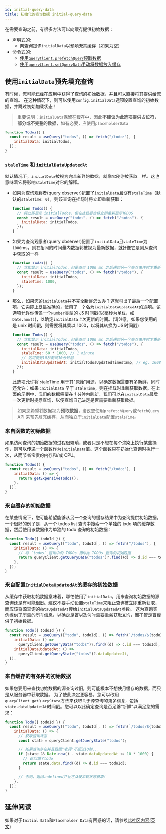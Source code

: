```yaml
---
id: initial-query-data
title: 初始化的查询数据 initial-query-data
---
```


在需要查询之前，有很多方法可以向缓存提供初始数据：

- 声明式的:
  - 向查询提供`initialData`以预填充其缓存（如果为空）
- 命令式的:
  - [使用`queryClient.prefetchQuery`预取数据](./prefetching)
  - [使用`queryClient.setQueryData`手动将数据放入缓存](./prefetching)

## 使用`initialData`预先填充查询

有时候，您可能已经在应用中获得了查询的初始数据，并且可以直接将其提供给您的查询。
在这种情况下，则可以使用`config.initialData`选项设置查询的初始数据，并跳过初始加载状态！

> 重要说明：`initialData`保留在缓存中，因此**不建议为此选项提供占位符，部分或不完整的数据**，如有必要，应使用`placeholderData`

```js
function Todos() {
  const result = useQuery("todos", () => fetch("/todos"), {
    initialData: initialTodos,
  });
}
```

### `staleTime` 和 `initialDataUpdatedAt`

默认情况下，`initialData`被视为完全新鲜的数据，就像它刚刚被获取一样。这也意味着它将影响`staleTime`对它的解释。

- 如果为查询观察者(query observer)配置了`initialData`且没有`staleTime`（默认的`staleTime: 0`），则该查询在挂载时将立即重新获取：

  ```js
  function Todos() {
    // 将立即显示 initialTodos，但在挂载后也将立即重新显示TODOS
    const result = useQuery("todos", () => fetch("/todos"), {
      initialData: initialTodos,
    });
  }
  ```

- 如果为查询观察者(query observer)配置了`initialData`且`staleTime`为`1000`ms，则在相同的时间量内数据将被视为最新数据，就好像它是刚从查询中获取的一样

  ```js
  function Todos() {
    // 立即显示 initialTodos，但是直到 1000 ms 之后遇到另一个交互事件时才重新获取数据
    const result = useQuery("todos", () => fetch("/todos"), {
      initialData: initialTodos,
      staleTime: 1000,
    });
  }
  ```

- 那么，如果您的`initialData`并不完全新鲜怎么办？这就引出了最后一个配置项，它实际上是最准确的，使用了一个名为`initialDataUpdatedAt`的选项。该选项允许你传递一个`Number`类型的 JS 时间戳(以毫秒为单位，如`Date.now()`)，以确定`initialData`上次更新的时间。(请注意，如果您使用的是 unix 时间戳，则需要将其乘以 1000，以将其转换为 JS 时间戳)

  ```js
  function Todos() {
    // 立即显示 initialTodos，但是直到 1000 ms 之后遇到另一个交互事件时才重新获取数据
    const result = useQuery("todos", () => fetch("/todos"), {
      initialData: initialTodos,
      staleTime: 60 * 1000, // 1 minute
      // 这可能是10秒前或10分钟前
      initialDataUpdatedAt: initialTodosUpdatedTimestamp, // eg. 1608412420052
    });
  }
  ```

  此选项允许将 staleTime 用于其"原始"用途，以确定数据需要有多新鲜，同时还允许：如果 `initialData` 早于 `staleTime`，则在挂载时重新获取数据。在上面的示例中，我们的数据需要在 1 分钟内刷新，我们可以在`initialData`最后一次更新时提示查询，以便查询自己决定是否需要重新获取数据。

> 如果您希望将数据视为**预取数据**，建议您使用`prefetchQuery`或`fetchQuery` API 来预先填充缓存，从而独立于`initialData`配置`staleTime`。

### 来自函数的初始数据

如果访问查询的初始数据的过程很繁琐，或者只是不想在每个渲染上执行某些操作，则可以传递一个函数作为`initialData`值。这个函数只在初始化查询时执行一次，从而节省宝贵的内存和/或 CPU。

```js
function Todos() {
  const result = useQuery("todos", () => fetch("/todos"), {
    initialData: () => {
      return getExpensiveTodos();
    },
  });
}
```

### 来自缓存的初始数据

在某些情况下，您可能希望能够从另一个查询的缓存结果中为查询提供初始数据。一个很好的例子是，从一个 todos list 查询中搜索一个单独的 todo 项的缓存数据，然后使用该数据作为单独的 todo 查询的初始数据：

```js
function Todo({ todoId }) {
  const result = useQuery(["todo", todoId], () => fetch("/todos"), {
    initialData: () => {
      // 将 `todos` 查询中的 TODOs 用作此 TODOs 查询的初始数据
      return queryClient.getQueryData("todos")?.find((d) => d.id === todoId);
    },
  });
}
```

### 来自配置`InitialDataUpdatedAt`的缓存的初始数据

从缓存中获取初始数据意味着，哪怕使用了`initialData`，用来查询初始数据的源查询还是有可能很旧。建议不要手动设置`staleTime`来阻止查询被立即重新获取，而应该将源查询的`dataUpdatedAt`传给`initialDataUpdatedAt`参数。
这为查询实例提供了所需的所有信息，以确定是否以及何时需要重新获取查询，而不管是否提供了初始数据。

```js
function Todo({ todoId }) {
  const result = useQuery(["todo", todoId], () => fetch(`/todos/${todoId}`), {
    initialData: () =>
      queryClient.getQueryData("todos")?.find((d) => d.id === todoId),
    initialDataUpdatedAt: () =>
      queryClient.getQueryState("todos")?.dataUpdatedAt,
  });
}
```

### 来自缓存的有条件的初始数据

如果您要用来查找初始数据的源查询过旧，则可能根本不想使用缓存的数据，而只是从服务器中获取数据。
为了使此决定更容易，您可以改用`queryClient.getQueryState`方法来获取关于源查询的更多信息，包括`state.dataUpdatedAt`时间戳。您可以以此确定查询是否足够"新鲜"以满足您的需求：

```js
function Todo({ todoId }) {
  const result = useQuery(["todo", todoId], () => fetch(`/todos/${todoId}`), {
    initialData: () => {
      // 获取查询状态
      const state = queryClient.getQueryState("todos");

      // 如果查询存在并且数据"老得"不超过10秒...
      if (state && Date.now() - state.dataUpdatedAt <= 10 * 1000) {
        // 返回单个todo
        return state.data.find((d) => d.id === todoId);
      }

      // 否则，返回undefined并让它从硬加载状态获取!
    },
  });
}
```

## 延伸阅读

如果对于`Initial Data`和`Placeholder Data`有困惑的话，请参考[此社区内容(英文)](https://react-query.tanstack.com/community/tkdodos-blog#9-placeholder-and-initial-data-in-react-query)

